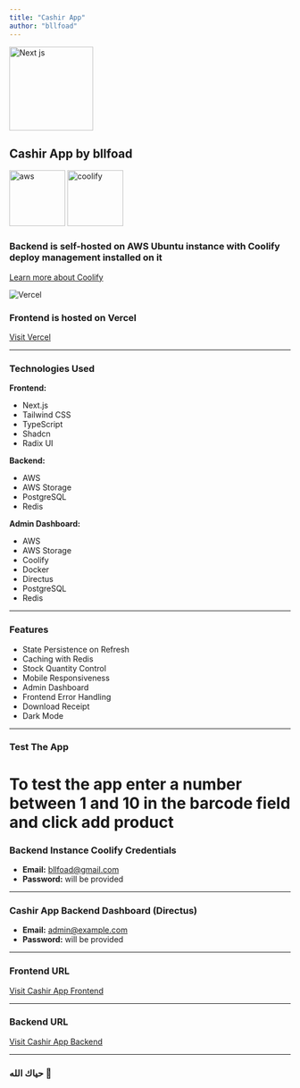 ```yaml
---
title: "Cashir App"
author: "bllfoad"
---
```


<img src="https://upload.wikimedia.org/wikipedia/commons/8/8e/Nextjs-logo.svg" alt="Next js" width="150" height="150" />


## Cashir App by bllfoad


<img src="https://upload.wikimedia.org/wikipedia/commons/9/93/Amazon_Web_Services_Logo.svg" alt="aws" width="100" height="100" />
<img src="https://coolify.io/coolify-transparent.svg" alt="coolify" width="100" height="100" />


### Backend is self-hosted on AWS Ubuntu instance with Coolify deploy management installed on it 
[Learn more about Coolify](https://coolify.io/)

![Vercel](https://upload.wikimedia.org/wikipedia/commons/5/5e/Vercel_logo_black.svg)

### Frontend is hosted on Vercel
[Visit Vercel](https://vercel.com/)

---

### Technologies Used

**Frontend:**
- Next.js
- Tailwind CSS
- TypeScript
- Shadcn
- Radix UI

**Backend:**
- AWS
- AWS Storage
- PostgreSQL
- Redis

**Admin Dashboard:**
- AWS
- AWS Storage
- Coolify
- Docker
- Directus
- PostgreSQL
- Redis

---

### Features

- State Persistence on Refresh
- Caching with Redis
- Stock Quantity Control
- Mobile Responsiveness
- Admin Dashboard
- Frontend Error Handling
- Download Receipt
- Dark Mode

---

### Test The App

# To test the app enter a number between 1 and 10 in the barcode field and click add product

### Backend Instance Coolify Credentials

- **Email:** bllfoad@gmail.com
- **Password:** will be provided

---

### Cashir App Backend Dashboard (Directus)

- **Email:** admin@example.com
- **Password:** will be provided

---

### Frontend URL

[Visit Cashir App Frontend](https://cashirapp.vercel.app/)

---

### Backend URL
[Visit Cashir App Backend](http://casher-app.3.78.75.229.sslip.io/)

---

### حياك الله 🙌
